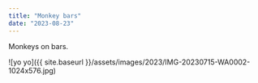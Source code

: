 ```yaml
---
title: "Monkey bars"
date: "2023-08-23"
---
```


Monkeys on bars.

![yo yo]({{ site.baseurl }}/assets/images/2023/IMG-20230715-WA0002-1024x576.jpg)
